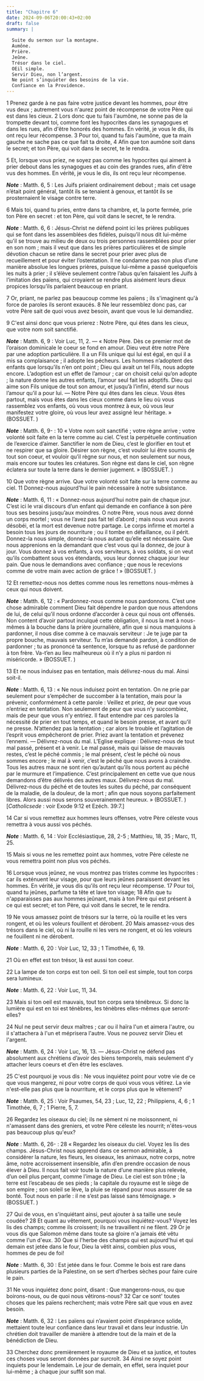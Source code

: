 ```yaml
---
title: "Chapitre 6"
date: 2024-09-06T20:00:43+02:00
draft: false
summary: |
  
  Suite du sermon sur la montagne.
  Aumône.
  Prière.
  Jeûne.
  Trésor dans le ciel.
  OEil simple.
  Servir Dieu, non l’argent.
  Ne point s’inquiéter des besoins de la vie.
  Confiance en la Providence.
---
```



1 Prenez garde à ne pas faire votre justice devant les hommes, pour être vus deux ; autrement vous n'aurez point de récompense de votre Père qui est dans les cieux. 2 Lors donc que tu fais l'aumône, ne sonne pas de la trompette devant toi, comme font les hypocrites dans les synagogues et dans les rues, afin d'être honorés des hommes. En vérité, je vous le dis, ils ont reçu leur récompense. 3 Pour toi, quand tu fais l'aumône, que ta main gauche ne sache pas ce que fait ta droite, 4 Afin que ton aumône soit dans le secret; et ton Père, qui voit dans le secret, te le rendra.


5 Et, lorsque vous priez, ne soyez pas comme les hypocrites qui aiment à prier debout dans les synagogues et au coin des grandes rues, afin d'être vus des hommes. En vérité, je vous le dis, ils ont reçu leur récompense.

***Note*** :  Matth. 6, 5 : Les Juifs priaient ordinairement debout ; mais cet usage n’était point général, tantôt ils se tenaient à genoux, et tantôt ils se prosternaient le visage contre terre.

6 Mais toi, quand tu pries, entre dans ta chambre, et, la porte fermée, prie ton Père en secret : et ton Père, qui voit dans le secret, te le rendra.

***Note*** :  Matth. 6, 6 : Jésus-Christ ne défend point ici les prières publiques qui se font dans les assemblées des fidèles, puisqu’il nous dit lui-même qu’il se trouve au milieu de deux ou trois personnes rassemblées pour prier en son nom ; mais il veut que dans les prières particulières et de simple dévotion chacun se retire dans le secret pour prier avec plus de recueillement et pour éviter l’ostentation. Il ne condamne pas non plus d’une manière absolue les longues prières, puisque lui-même a passé quelquefois les nuits à prier ; il s’élève seulement contre l’abus qu’en faisaient les Juifs à l’imitation des païens, qui croyaient se rendre plus aisément leurs dieux propices lorsqu’ils parlaient beaucoup en priant.

7 Or, priant, ne parlez pas beaucoup comme les païens ; ils s'imaginent qu'à force de paroles ils seront exaucés. 8 Ne leur ressemblez donc pas, car votre Père sait de quoi vous avez besoin, avant que vous le lui demandiez.


9 C'est ainsi donc que vous prierez : Notre Père, qui êtes dans les cieux, que votre nom soit sanctifié.

***Note*** :  Matth. 6, 9 : Voir Luc, 11, 2. ― « Notre Père. Dès ce premier mot de l’oraison dominicale le coeur se fond en amour. Dieu veut être notre Père par une adoption particulière. Il a un Fils unique qui lui est égal, en qui il a mis sa complaisance ; il adopte les pécheurs. Les hommes n’adoptent des enfants que lorsqu’ils n’en ont point ; Dieu qui avait un tel Fils, nous adopte encore. L’adoption est un effet de l’amour ; car on choisit celui qu’on adopte ; la nature donne les autres enfants, l’amour seul fait les adoptifs. Dieu qui aime son Fils unique de tout son amour, et jusqu’à l’infini, étend sur nous l’amour qu’il a pour lui. ― Notre Père qui êtes dans les cieux. Vous êtes partout, mais vous êtes dans les cieux comme dans le lieu où vous rassemblez vos enfants, où vous vous montrez à eux, où vous leur manifestez votre gloire, où vous leur avez assigné leur héritage. » (BOSSUET. )

***Note*** :  Matth. 6, 9- : 10 « Votre nom soit sanctifié ; votre règne arrive ; votre volonté soit faite en la terre comme au ciel. C’est la perpétuelle continuation de l’exercice d’aimer. Sanctifier le nom de Dieu, c’est le glorifier en tout et ne respirer que sa gloire. Désirer son règne, c’est vouloir lui être soumis de tout son coeur, et vouloir qu’il règne sur nous, et non seulement sur nous, mais encore sur toutes les créatures. Son règne est dans le ciel, son règne éclatera sur toute la terre dans le dernier jugement. » (BOSSUET. )


10 Que votre règne arrive. Que votre volonté soit faite sur la terre comme au ciel. 11 Donnez-nous aujourd'hui le pain nécessaire à notre subsistance.

***Note*** :  Matth. 6, 11 : « Donnez-nous aujourd’hui notre pain de chaque jour. C’est ici le vrai discours d’un enfant qui demande en confiance à son père tous ses besoins jusqu’aux moindres. O notre Père, vous nous avez donné un corps mortel ; vous ne l’avez pas fait tel d’abord ; mais nous vous avons désobéi, et la mort est devenue notre partage. Le corps infirme et mortel a besoin tous les jours de nourriture ; ou il tombe en défaillance, ou il périt. Donnez-la nous simple, donnez-la nous autant qu’elle est nécessaire. Que nous apprenions en la demandant que c’est vous qui la donnez, de jour à jour. Vous donnez à vos enfants, à vos serviteurs, à vos soldats, si on veut qu’ils combattent sous vos étendards, vous leur donnez chaque jour leur pain. Que nous le demandions avec confiance ; que nous le recevions comme de votre main avec action de grâce ! » (BOSSUET. )

12 Et remettez-nous nos dettes comme nous les remettons nous-mêmes à ceux qui nous doivent.

***Note*** :  Matth. 6, 12 : « Pardonnez-nous comme nous pardonnons. C’est une chose admirable comment Dieu fait dépendre le pardon que nous attendons de lui, de celui qu’il nous ordonne d’accorder à ceux qui nous ont offensés. Non content d’avoir partout inculqué cette obligation, il nous la met à nous-mêmes à la bouche dans la prière journalière, afin que si nous manquions à pardonner, il nous dise comme à ce mauvais serviteur : Je te juge par ta propre bouche, mauvais serviteur. Tu m’as demandé pardon, à condition de pardonner ; tu as prononcé ta sentence, lorsque tu as refusé de pardonner à ton frère. Va-t’en au lieu malheureux où il n’y a plus ni pardon ni miséricorde. » (BOSSUET. )

13 Et ne nous induisez pas en tentation, mais délivrez-nous du mal. Ainsi soit-il.

***Note*** :  Matth. 6, 13 : « Ne nous induisez point en tentation. On ne prie par seulement pour s’empêcher de succomber à la tentation, mais pour la prévenir, conformément à cette parole : Veillez et priez, de peur que vous n’entriez en tentation. Non seulement de peur que vous n’y succombiez, mais de peur que vous n’y entriez. Il faut entendre par ces paroles la nécessité de prier en tout temps, et quand le besoin presse, et avant qu’il ne presse. N’attendez pas la tentation ; car alors le trouble et l’agitation de l’esprit vous empêcheront de prier. Priez avant la tentation et prévenez l’ennemi. ― Délivrez-nous du mal. L’Eglise explique : Délivrez-nous de tout mal passé, présent et à venir. Le mal passé, mais qui laisse de mauvais restes, c’est le péché commis ; le mal présent, c’est le péché où nous sommes encore ; le mal à venir, c’est le péché que nous avons à craindre. Tous les autres maux ne sont rien qu’autant qu’ils nous portent au péché par le murmure et l’impatience. C’est principalement en cette vue que
nous demandons d’être délivrés des autres maux. Délivrez-nous du mal. Délivrez-nous du péché et de toutes les suites du péché, par conséquent de la maladie, de la douleur, de la mort ; afin que nous soyons parfaitement libres. Alors aussi nous serons souverainement heureux. » (BOSSUET. ) [*Catholicsede* : voir Exode 9:12 et Ezéch. 39:7.]


14 Car si vous remettez aux hommes leurs offenses, votre Père céleste vous remettra à vous aussi vos péchés.

***Note*** :  Matth. 6, 14 : Voir Ecclésiastique, 28, 2-5 ; Matthieu, 18, 35 ; Marc, 11, 25.

15 Mais si vous ne les remettez point aux hommes, votre Père céleste ne vous remettra point non plus vos péchés.


16 Lorsque vous jeûnez, ne vous montrez pas tristes comme les hypocrites : car ils exténuent leur visage, pour que leurs jeûnes paraissent devant les hommes. En vérité, je vous dis qu'ils ont reçu leur récompense. 17 Pour toi, quand tu jeûnes, parfume ta tête et lave ton visage; 18 Afin que tu n'apparaisses pas aux hommes jeûnant, mais à ton Père qui est présent à ce qui est secret; et ton Père, qui voit dans le secret, te le rendra.


19 Ne vous amassez point de trésors sur la terre, où la rouille et les vers rongent, et où les voleurs fouillent et dérobent. 20 Mais amassez-vous des trésors dans le ciel, où ni la rouille ni les vers ne rongent, et où les voleurs ne fouillent ni ne dérobent.

***Note*** :  Matth. 6, 20 : Voir Luc, 12, 33 ; 1 Timothée, 6, 19.

21 Où en effet est ton trésor, là est aussi ton coeur.


22 La lampe de ton corps est ton oeil. Si ton oeil est simple, tout ton corps sera lumineux.

***Note*** :  Matth. 6, 22 : Voir Luc, 11, 34.

23 Mais si ton oeil est mauvais, tout ton corps sera ténébreux. Si donc la lumière qui est en toi est ténèbres, les ténèbres elles-mêmes que seront-elles?


24 Nul ne peut servir deux maîtres ; car ou il haïra l'un et aimera l'autre, ou il s'attachera à l'un et méprisera l'autre. Vous ne pouvez servir Dieu et l'argent.

***Note*** :  Matth. 6, 24 : Voir Luc, 16, 13. ― Jésus-Christ ne défend pas absolument aux chrétiens d’avoir des biens temporels, mais seulement d’y attacher leurs coeurs et d’en être les esclaves.

25 C'est pourquoi je vous dis : Ne vous inquiétez point pour votre vie de ce que vous mangerez, ni pour votre corps de quoi vous vous vêtirez. La vie n'est-elle pas plus que la nourriture, et le corps plus que le vêtement?

***Note*** :  Matth. 6, 25 : Voir Psaumes, 54, 23 ; Luc, 12, 22 ; Philippiens, 4, 6 ; 1 Timothée, 6, 7 ; 1 Pierre, 5, 7.

26 Regardez les oiseaux du ciel; ils ne sèment ni ne moissonnent, ni n'amassent dans des greniers, et votre Père céleste les nourrit; n'êtes-vous pas beaucoup plus qu'eux?

***Note*** :  Matth. 6, 26- : 28 « Regardez les oiseaux du ciel. Voyez les lis des champs. Jésus-Christ nous apprend dans ce sermon admirable, à considérer la nature, les fleurs, les oiseaux, les animaux, notre corps, notre âme, notre accroissement insensible, afin d’en prendre occasion de nous élever à Dieu. Il nous fait voir toute la nature d’une manière plus relevée, d’un oeil plus perçant, comme l’image de Dieu. Le ciel est son trône ; la terre est l’escabeau de ses pieds ; la capitale du royaume est le siège de son empire ; son soleil se lève, la pluie se répand pour nous assurer de sa bonté. Tout nous en parle : il ne s’est pas laissé sans témoignage. » (BOSSUET. )

27 Qui de vous, en s'inquiétant ainsi, peut ajouter à sa taille une seule coudée? 28 Et quant au vêtement, pourquoi vous inquiétez-vous? Voyez les lis des champs; comme ils croissent; ils ne travaillent ni ne filent. 29 Or je vous dis que Salomon même dans toute sa gloire n'a jamais été vêtu comme l'un d'eux. 30 Que si l'herbe des champs qui est aujourd'hui et qui demain est jetée dans le four, Dieu la vêtit ainsi, combien plus vous, hommes de peu de foi!

***Note*** :  Matth. 6, 30 : Est jetée dans le four. Comme le bois est rare dans plusieurs parties de la Palestine, on se sert d’herbes sèches pour faire cuire le pain.

31 Ne vous inquiétez donc point, disant : Que mangerons-nous, ou que boirons-nous, ou de quoi nous vêtirons-nous? 32 Car ce sont' toutes choses que les païens recherchent; mais votre Père sait que vous en avez besoin.

***Note*** :  Matth. 6, 32 : Les païens qui n’avaient point d’espérance solide, mettaient toute leur confiance dans leur travail et dans leur industrie. Un chrétien doit travailler de manière à attendre tout de la main et de la bénédiction de Dieu.

33 Cherchez donc premièrement le royaume de Dieu et sa justice, et toutes ces choses vous seront données par surcroît. 34 Ainsi ne soyez point inquiets pour le lendemain. Le jour de demain, en effet, sera inquiet pour lui-même ; à chaque jour suffit son mal.

